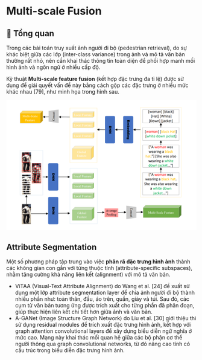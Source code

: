 # Multi-scale Fusion 

## 🧾 Tổng quan

Trong các bài toán truy xuất ảnh người đi bộ (pedestrian retrieval), do sự khác biệt giữa các lớp (inter-class variance) trong ảnh và mô tả văn bản thường rất nhỏ, nên cần khai thác thông tin toàn diện để phối hợp manh mối hình ảnh và ngôn ngữ ở nhiều cấp độ.

Kỹ thuật **Multi-scale feature fusion** (kết hợp đặc trưng đa tỉ lệ) được sử dụng để giải quyết vấn đề này bằng cách gộp các đặc trưng ở nhiều mức khác nhau [79], như minh họa trong hình sau.

![Multi-scale fusion](/strategy/multi-scale-fusion/img/multi-scale-fusion.png)

## Attribute Segmentation

Một số phương pháp tập trung vào việc **phân rã đặc trưng hình ảnh** thành các không gian con gắn với từng thuộc tính (attribute-specific subspaces), nhằm tăng cường khả năng liên kết (alignment) với mô tả văn bản.
- ViTAA (Visual-Text Attribute Alignment) do Wang et al. [24] đề xuất sử dụng một lớp attribute segmentation layer để chia ảnh người đi bộ thành nhiều phần như: toàn thân, đầu, áo trên, quần, giày và túi. Sau đó, các cụm từ văn bản tương ứng được trích xuất cho từng phần đã phân đoạn, giúp thực hiện liên kết chi tiết hơn giữa ảnh và văn bản.
- A-GANet (Image Structure Graph Network) do Liu et al. [30] giới thiệu thì sử dụng residual modules để trích xuất đặc trưng hình ảnh, kết hợp với graph attention convolutional layers để xây dựng biểu diễn ngữ nghĩa ở mức cao. Mạng này khai thác mối quan hệ giữa các bộ phận cơ thể người thông qua graph convolutional networks, từ đó nâng cao tính có cấu trúc trong biểu diễn đặc trưng hình ảnh.

